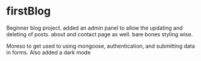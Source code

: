 # firstBlog

Beginner blog project. added an admin panel to allow the updating and deleting of posts. about and contact page as well. bare bones styling wise. 

Moreso to get used to using mongoose, authentication, and submitting data in forms. Also added a dark mode
